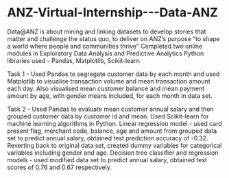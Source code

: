 # ANZ-Virtual-Internship---Data-ANZ
Data@ANZ is about mining and linking datasets to develop stories that matter and challenge the status quo, to deliver on ANZ’s purpose “to shape a world where people and communities thrive” Completed two online modules in Exploratory Data Analysis and Predictive Analytics Python libraries used - Pandas, Matplotlib, Scikit-learn

Task 1 - Used Pandas to segregate customer data by each month and used Matplotlib to visualise transaction volume and mean transaction amount each day. Also visualised mean customer balance and mean payment amount by age, with gender means included, for each month in data set.

Task 2 - Used Pandas to evaluate mean customer annual salary and then grouped customer data by customer id and mean. Used Scikit-learn for machine learning algorithms in Python. Linear regression model - used card present flag, merchant code, balance, age and amount from grouped data set to predict annual salary, obtained test prediction accuracy of -0.32. Reverting back to original data set, created dummy variables for categorical variables including gender and age. Decision tree classifier and regression models - used modified data set to predict annual salary, obtained test scores of 0.76 and 0.67 respectively.
